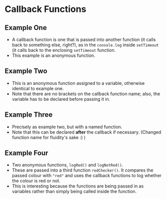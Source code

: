 # Callback Functions

## Example One

* A callback function is one that is passed into another function (it calls back to something else, right?), as in the `console.log` inside `setTimeout` (it calls back to the enclosing `setTimeout` function.
* This example is an anonymous function.

## Example Two

* This is an anonymous function assigned to a variable, otherwise identical to example one.
* Note that there are no brackets on the callback function name; also, the variable has to be declared before passing it in. 

## Example Three

* Precisely as example two, but with a named function.
* Note that this can be declared **after** the callback if necessary. (Changed function name for fluidity's sake :) )

## Example Four

* Two anonymous functions, `logRed()` and `logNotRed()`.
* These are passed into a third function `redChecker()`. It compares the passed colour with `"red"` and uses the callback functions to log whether the colour is red or not.
* This is interesting because the functions are being passed in as variables rather than simply being called inside the function.

